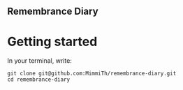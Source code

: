 ## Remembrance Diary
# Getting started
In your terminal, write:
```
git clone git@github.com:MimmiTh/remembrance-diary.git
cd remembrance-diary
```
